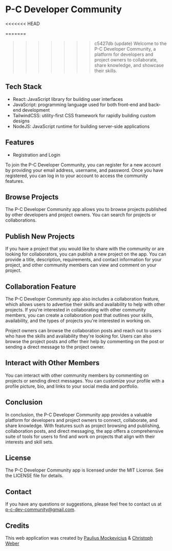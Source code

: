 # P-C Developer Community 
<<<<<<< HEAD

=======
>>>>>>> c5427db (update)
Welcome to the P-C Developer Community, a platform for developers and project owners to collaborate, share knowledge, and showcase their skills.

## Tech Stack

* React: JavaScript library for building user interfaces
* JavaScript: programming language used for both front-end and back-end development
* TailwindCSS: utility-first CSS framework for rapidly building custom designs
* NodeJS: JavaScript runtime for building server-side applications

## Features

* Registration and Login

To join the P-C Developer Community, you can register for a new account by providing your email address, username, and password. Once you have registered, you can log in to your account to access the community features.

## Browse Projects

The P-C Developer Community app allows you to browse projects published by other developers and project owners. You can search for projects or collaborations.

## Publish New Projects

If you have a project that you would like to share with the community or are looking for collaborators, you can publish a new project on the app. You can provide a title, description, requirements, and contact information for your project, and other community members can view and comment on your project.

## Collaboration Feature

The P-C Developer Community app also includes a collaboration feature, which allows users to advertise their skills and availability to help with other projects. If you're interested in collaborating with other community members, you can create a collaboration post that outlines your skills, availability, and the types of projects you're interested in working on.

Project owners can browse the collaboration posts and reach out to users who have the skills and availability they're looking for. Users can also browse the project posts and offer their help by commenting on the post or sending a direct message to the project owner.

## Interact with Other Members

You can interact with other community members by commenting on projects or sending direct messages. You can customize your profile with a profile picture, bio, and links to your social media and portfolio.


## Conclusion 

In conclusion, the P-C Developer Community app provides a valuable platform for developers and project owners to connect, collaborate, and share knowledge. With features such as project browsing and publishing, collaboration posts, and direct messaging, the app offers a comprehensive suite of tools for users to find and work on projects that align with their interests and skill sets.
## License

The P-C Developer Community app is licensed under the MIT License. See the LICENSE file for details.

## Contact

If you have any questions or suggestions, please feel free to contact us at p-c-dev-community@gmail.com.

## Credits
 This web application was created by [Paulius Mockevicius](https://github.com/pmockevicius) & [Christoph Weber](https://github.com/Webster312)
